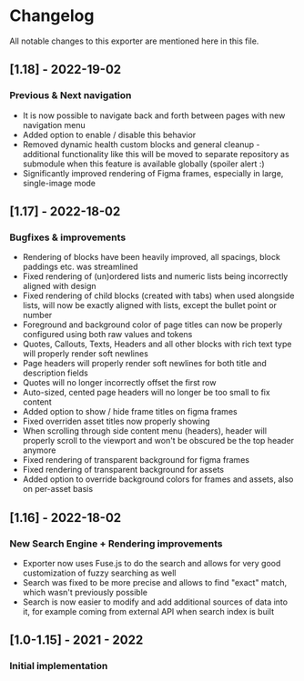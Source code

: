 # Changelog

All notable changes to this exporter are mentioned here in this file.

## [1.18] - 2022-19-02
### Previous & Next navigation
- It is now possible to navigate back and forth between pages with new navigation menu
- Added option to enable / disable this behavior
- Removed dynamic health custom blocks and general cleanup - additional functionality like this will be moved to separate repository as submodule when this feature is available globally (spoiler alert :)
- Significantly improved rendering of Figma frames, especially in large, single-image mode

## [1.17] - 2022-18-02
### Bugfixes & improvements
- Rendering of blocks have been heavily improved, all spacings, block paddings etc. was streamlined
- Fixed rendering of (un)ordered lists and numeric lists being incorrectly aligned with design
- Fixed rendering of child blocks (created with tabs) when used alongside lists, will now be exactly aligned with lists, except the bullet point or number  
- Foreground and background color of page titles can now be properly configured using both raw values and tokens
- Quotes, Callouts, Texts, Headers and all other blocks with rich text type will properly render soft newlines
- Page headers will properly render soft newlines for both title and description fields
- Quotes will no longer incorrectly offset the first row
- Auto-sized, cented page headers will no longer be too small to fix content
- Added option to show / hide frame titles on figma frames
- Fixed overriden asset titles now properly showing
- When scrolling through side content menu (headers), header will properly scroll to the viewport and won't be obscured be the top header anymore
- Fixed rendering of transparent background for figma frames
- Fixed rendering of transparent background for assets
- Added option to override background colors for frames and assets, also on per-asset basis


## [1.16] - 2022-18-02
### New Search Engine + Rendering improvements
- Exporter now uses Fuse.js to do the search and allows for very good customization of fuzzy searching as well
- Search was fixed to be more precise and allows to find "exact" match, which wasn't previously possible
- Search is now easier to modify and add additional sources of data into it, for example coming from external API when search index is built


## [1.0-1.15] - 2021 - 2022
### Initial implementation

